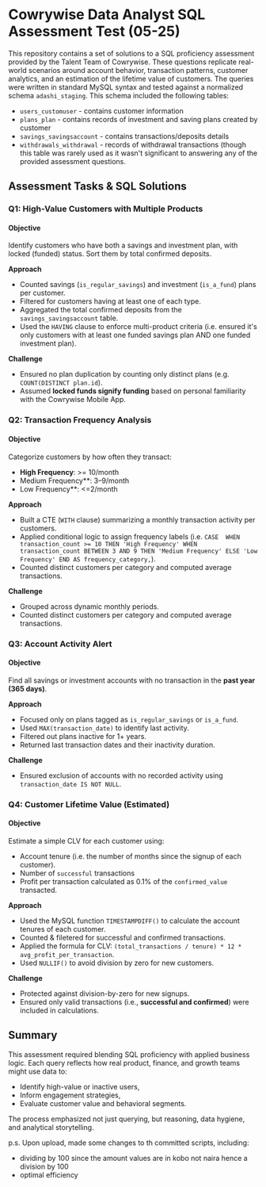 # Cowrywise Data Analyst SQL Assessment Test (05-25)

This repository contains a set of solutions to a SQL proficiency assessment provided by the Talent Team of Cowrywise. These questions replicate real-world scenarios around account behavior, transaction patterns, customer analytics, and an estimation of the lifetime value of customers.
The queries were written in standard MySQL syntax and tested against a normalized schema `adashi_staging`. This schema included the following tables:
- `users_customuser` - contains customer information
- `plans_plan` - contains records of investment and saving plans created by customer
- `savings_savingsaccount` - contains transactions/deposits details
- `withdrawals_withdrawal` -  records of withdrawal transactions (though this table was rarely used as it wasn't significant to answering any of the provided assessment questions.

## Assessment Tasks & SQL Solutions
### Q1: High-Value Customers with Multiple Products
#### Objective
Identify customers who have both a savings and investment plan, with locked (funded) status. Sort them by total confirmed deposits.

**Approach**
- Counted savings (`is_regular_savings`) and investment (`is_a_fund`) plans per customer.
- Filtered for customers having at least one of each type.
- Aggregated the total confirmed deposits from the `savings_savingsaccount` table.
- Used the `HAVING` clause to enforce multi-product criteria (i.e. ensured it's only customers with at least one funded savings plan AND one funded investment plan).

**Challenge**
- Ensured no plan duplication by counting only distinct plans (e.g. `COUNT(DISTINCT plan.id`).
- Assumed **locked funds signify funding** based on personal familiarity with the Cowrywise Mobile App.

### Q2: Transaction Frequency Analysis
#### Objective
Categorize customers by how often they transact:
- **High Frequency**: >= 10/month
- Medium Frequency**: 3–9/month
- Low Frequency**: <=2/month

**Approach**
- Built a CTE (`WITH` clause) summarizing a monthly transaction activity per customers.
- Applied conditional logic to assign frequency labels (i.e. `CASE 
        WHEN transaction_count >= 10 THEN 'High Frequency'
        WHEN transaction_count BETWEEN 3 AND 9 THEN 'Medium Frequency'
        ELSE 'Low Frequency'
    END AS frequency_category,`).
- Counted distinct customers per category and computed average transactions.

**Challenge**
- Grouped across dynamic monthly periods.
- Counted distinct customers per category and computed average transactions.

### Q3: Account Activity Alert
#### Objective
Find all savings or investment accounts with no transaction in the **past year (365 days)**.

**Approach**
- Focused only on plans tagged as `is_regular_savings` or `is_a_fund`.
- Used `MAX(transaction_date)` to identify last activity.
- Filtered out plans inactive for 1+ years.
- Returned last transaction dates and their inactivity duration.

**Challenge**
- Ensured exclusion of accounts with no recorded activity using `transaction_date IS NOT NULL`.

### Q4: Customer Lifetime Value (Estimated)
#### Objective

Estimate a simple CLV for each customer using:
- Account tenure (i.e. the number of months since the signup of each customer).
- Number of `successful` transactions
- Profit per transaction calculated as 0.1% of the `confirmed_value` transacted.

**Approach**
- Used the MySQL function `TIMESTAMPDIFF()` to calculate the account tenures of each customer.
- Counted & filetered for successful and confirmed transactions.
- Applied the formula for CLV:
 `(total_transactions / tenure) * 12 * avg_profit_per_transaction`.
-  Used `NULLIF()` to avoid division by zero for new customers.

**Challenge**
- Protected against division-by-zero for new signups.
- Ensured only valid transactions (i.e., **successful and confirmed**) were included in calculations.

## Summary
This assessment required blending SQL proficiency with applied business logic. Each query reflects how real product, finance, and growth teams might use data to:

- Identify high-value or inactive users,
- Inform engagement strategies,
- Evaluate customer value and behavioral segments.

The process emphasized not just querying, but reasoning, data hygiene, and analytical storytelling.


p.s.
 Upon upload, made some changes to th committed scripts, including:
 - dividing by 100 since the amount values are in kobo not naira hence a division by 100
 - optimal efficiency
